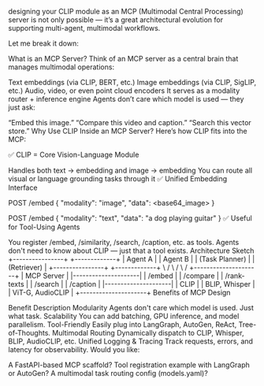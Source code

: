 designing your CLIP module as an MCP (Multimodal Central Processing) server is not only possible — it’s a great architectural evolution for supporting multi-agent, multimodal workflows.

Let me break it down:

What is an MCP Server?
Think of an MCP server as a central brain that manages multimodal operations:

Text embeddings (via CLIP, BERT, etc.)
Image embeddings (via CLIP, SigLIP, etc.)
Audio, video, or even point cloud encoders
It serves as a modality router + inference engine
Agents don’t care which model is used — they just ask:

“Embed this image.”
“Compare this video and caption.”
“Search this vector store.”
Why Use CLIP Inside an MCP Server?
Here’s how CLIP fits into the MCP:

✅ CLIP = Core Vision-Language Module

Handles both text -> embedding and image -> embedding
You can route all visual or language grounding tasks through it
✅ Unified Embedding Interface

POST /embed
{
  "modality": "image",
  "data": <base64_image>
}

POST /embed
{
  "modality": "text",
  "data": "a dog playing guitar"
}
✅ Useful for Tool-Using Agents

You register /embed, /similarity, /search, /caption, etc. as tools.
Agents don't need to know about CLIP — just that a tool exists.
Architecture Sketch
+----------------+         +-------------+
|  Agent A       |         | Agent B     |
| (Task Planner) |         | (Retriever) |
+----------------+         +-------------+
        \                     /
         \                   /
          \                 /
         +---------------------+
         |   MCP Server        |
         |---------------------|
         |  /embed             |
         |  /compare           |
         |  /rank-texts        |
         |  /search            |
         |  /caption           |
         |---------------------|
         |  CLIP               |
         |  BLIP, Whisper      |
         |  ViT-G, AudioCLIP   |
         +---------------------+
Benefits of MCP Design

Benefit	Description
Modularity	Agents don't care which model is used. Just what task.
Scalability	You can add batching, GPU inference, and model parallelism.
Tool-Friendly	Easily plug into LangGraph, AutoGen, ReAct, Tree-of-Thoughts.
Multimodal Routing	Dynamically dispatch to CLIP, Whisper, BLIP, AudioCLIP, etc.
Unified Logging & Tracing	Track requests, errors, and latency for observability.
Would you like:

A FastAPI-based MCP scaffold?
Tool registration example with LangGraph or AutoGen?
A multimodal task routing config (models.yaml)?